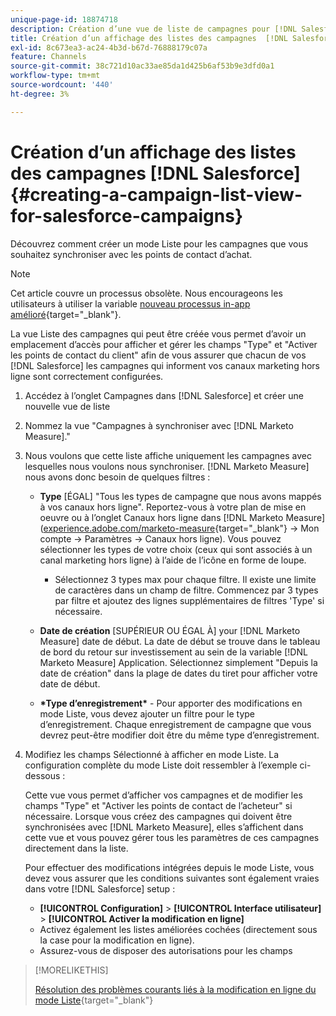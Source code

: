 ```yaml
---
unique-page-id: 18874718
description: Création d’une vue de liste de campagnes pour [!DNL Salesforce Campaigns] - [!DNL Marketo Measure] - Documentation du produit
title: Création d’un affichage des listes des campagnes  [!DNL Salesforce]
exl-id: 8c673ea3-ac24-4b3d-b67d-76888179c07a
feature: Channels
source-git-commit: 38c721d10ac33ae85da1d425b6af53b9e3dfd0a1
workflow-type: tm+mt
source-wordcount: '440'
ht-degree: 3%

---
```


# Création d’un affichage des listes des campagnes [!DNL Salesforce] {#creating-a-campaign-list-view-for-salesforce-campaigns}

Découvrez comment créer un mode Liste pour les campagnes que vous souhaitez synchroniser avec les points de contact d’achat.

>[!NOTE]
>
>Cet article couvre un processus obsolète. Nous encourageons les utilisateurs à utiliser la variable [nouveau processus in-app amélioré](/help/channel-tracking-and-setup/offline-channels/custom-campaign-sync.md){target="_blank"}.

La vue Liste des campagnes qui peut être créée vous permet d’avoir un emplacement d’accès pour afficher et gérer les champs &quot;Type&quot; et &quot;Activer les points de contact du client&quot; afin de vous assurer que chacun de vos [!DNL Salesforce] les campagnes qui informent vos canaux marketing hors ligne sont correctement configurées.

1. Accédez à l’onglet Campagnes dans [!DNL Salesforce] et créer une nouvelle vue de liste
1. Nommez la vue &quot;Campagnes à synchroniser avec [!DNL Marketo Measure].&quot;
1. Nous voulons que cette liste affiche uniquement les campagnes avec lesquelles nous voulons nous synchroniser. [!DNL Marketo Measure] nous avons donc besoin de quelques filtres :

   * **Type** [ÉGAL] &quot;Tous les types de campagne que nous avons mappés à vos canaux hors ligne&quot;. Reportez-vous à votre plan de mise en oeuvre ou à l’onglet Canaux hors ligne dans [!DNL Marketo Measure] ([experience.adobe.com/marketo-measure](https://experience.adobe.com/marketo-measure){target="_blank"} -> Mon compte -> Paramètres -> Canaux hors ligne). Vous pouvez sélectionner les types de votre choix (ceux qui sont associés à un canal marketing hors ligne) à l’aide de l’icône en forme de loupe.

      * Sélectionnez 3 types max pour chaque filtre. Il existe une limite de caractères dans un champ de filtre. Commencez par 3 types par filtre et ajoutez des lignes supplémentaires de filtres &#39;Type&#39; si nécessaire.

   * **Date de création** [SUPÉRIEUR OU ÉGAL À] your [!DNL Marketo Measure] date de début. La date de début se trouve dans le tableau de bord du retour sur investissement au sein de la variable [!DNL Marketo Measure] Application. Sélectionnez simplement &quot;Depuis la date de création&quot; dans la plage de dates du tiret pour afficher votre date de début.
   * **&#42;Type d’enregistrement&#42;** - Pour apporter des modifications en mode Liste, vous devez ajouter un filtre pour le type d’enregistrement. Chaque enregistrement de campagne que vous devrez peut-être modifier doit être du même type d’enregistrement.

1. Modifiez les champs Sélectionné à afficher en mode Liste. La configuration complète du mode Liste doit ressembler à l’exemple ci-dessous :

   Cette vue vous permet d’afficher vos campagnes et de modifier les champs &quot;Type&quot; et &quot;Activer les points de contact de l’acheteur&quot; si nécessaire. Lorsque vous créez des campagnes qui doivent être synchronisées avec [!DNL Marketo Measure], elles s’affichent dans cette vue et vous pouvez gérer tous les paramètres de ces campagnes directement dans la liste.

   Pour effectuer des modifications intégrées depuis le mode Liste, vous devez vous assurer que les conditions suivantes sont également vraies dans votre [!DNL Salesforce] setup :

   * **[!UICONTROL Configuration]** > **[!UICONTROL Interface utilisateur]** > **[!UICONTROL Activer la modification en ligne]**
   * Activez également les listes améliorées cochées (directement sous la case pour la modification en ligne).
   * Assurez-vous de disposer des autorisations pour les champs

>[!MORELIKETHIS]
>
>[Résolution des problèmes courants liés à la modification en ligne du mode Liste](http://help.salesforce.com/articleView?id=000003911&amp;language=en_US&amp;type=1){target="_blank"}
